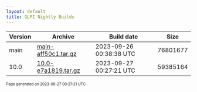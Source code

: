 ```yaml
---
layout: default
title: GLPI Nightly Builds
---
```


Version|Archive|Build date|Size
---|---|---|---
main|[main-aff50c1.tar.gz](main-aff50c1.tar.gz)|2023-09-26 00:38:38 UTC|76801677
10.0|[10.0-e7a1819.tar.gz](10.0-e7a1819.tar.gz)|2023-09-27 00:27:21 UTC|59385164

<font size="1">Page generated on 2023-09-27 00:27:21 UTC</font>
